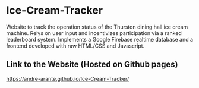# Ice-Cream-Tracker
Website to track the operation status of the Thurston dining hall ice cream machine. Relys on user input and incentivizes participation via a ranked leaderboard system. Implements a Google Firebase realtime database and a frontend developed with raw HTML/CSS and Javascript.

## Link to the Website (Hosted on Github pages)
https://andre-arante.github.io/Ice-Cream-Tracker/

